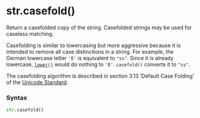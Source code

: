 # str.casefold()

Return a casefolded copy of the string. Casefolded strings may be used for caseless matching.

Casefolding is similar to lowercasing but more aggressive because it is intended to remove all case distinctions in a string. For example, the German lowercase letter `'ß'` is equivalent to `"ss"`. Since it is already lowercase, [`lower()`](/built-in-types/str/lower.md) would do nothing to `'ß'`. `casefold()` converts it to `"ss"`.

The casefolding algorithm is described in section 3.13 ‘Default Case Folding’ of the [Unicode Standard](https://www.unicode.org/versions/Unicode15.0.0/ch03.pdf).

### Syntax

```python
str.casefold()
```